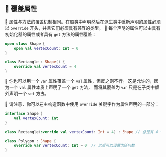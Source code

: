 ## 🌟 覆盖属性

🌈 属性与方法的覆盖机制相同。在超类中声明然后在派生类中重新声明的属性必须以 `override` 开头，并且它们必须具有兼容的类型。
🦄 每个声明的属性可以由具有初始化器的属性或者具有 `get` 方法的属性覆盖：

```kotlin
open class Shape {
    open val vertexCount: Int = 0
}

class Rectangle : Shape() {
    override val vertexCount = 4
}
```

🔄 你也可以用一个 `var` 属性覆盖一个 `val` 属性，但反之则不行。 这是允许的，因为一个 `val` 属性本质上声明了一个 `get` 方法， 而将其覆盖为 `var` 只是在子类中额外声明一个 `set` 方法。

🚀 请注意，你可以在主构造函数中使用 `override` 关键字作为属性声明的一部分：

```kotlin
interface Shape {
    val vertexCount: Int
}

class Rectangle(override val vertexCount: Int = 4) : Shape // 总是有 4 个顶点

class Polygon : Shape {
    override var vertexCount: Int = 0  // 以后可以设置为任何数
}
```
